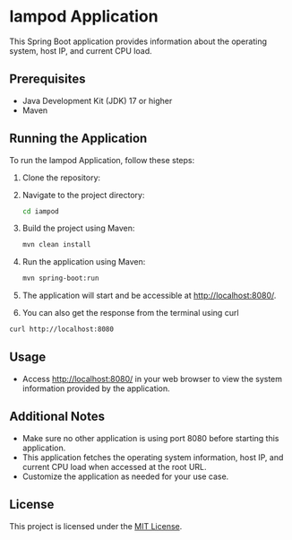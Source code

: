 # Iampod Application

This Spring Boot application provides information about the operating system, host IP, and current CPU load.

## Prerequisites
- Java Development Kit (JDK) 17 or higher
- Maven

## Running the Application
To run the Iampod Application, follow these steps:

1. Clone the repository:

2. Navigate to the project directory:
   ```sh
   cd iampod
   ```

3. Build the project using Maven:
   ```sh
   mvn clean install
   ```

4. Run the application using Maven:
   ```sh
   mvn spring-boot:run
   ```

5. The application will start and be accessible at [http://localhost:8080/](http://localhost:8080/).

6. You can also get the response from the terminal using curl 
```bash
curl http://localhost:8080
```

## Usage
- Access [http://localhost:8080/](http://localhost:8080/) in your web browser to view the system information provided by the application.

## Additional Notes
- Make sure no other application is using port 8080 before starting this application.
- This application fetches the operating system information, host IP, and current CPU load when accessed at the root URL.
- Customize the application as needed for your use case.

## License
This project is licensed under the [MIT License](https://opensource.org/licenses/MIT).
```